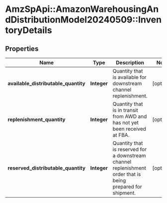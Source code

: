 # AmzSpApi::AmazonWarehousingAndDistributionModel20240509::InventoryDetails

## Properties
Name | Type | Description | Notes
------------ | ------------- | ------------- | -------------
**available_distributable_quantity** | **Integer** | Quantity that is available for downstream channel replenishment. | [optional] 
**replenishment_quantity** | **Integer** | Quantity that is in transit from AWD and has not yet been received at FBA. | [optional] 
**reserved_distributable_quantity** | **Integer** | Quantity that is reserved for a downstream channel replenishment order that is being prepared for shipment. | [optional] 

